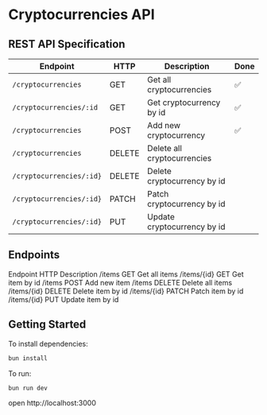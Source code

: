 # Cryptocurrencies API

## REST API Specification

| Endpoint                 | HTTP   | Description                 | Done |
| ------------------------ | ------ | --------------------------- | ---- |
| `/cryptocurrencies`      | GET    | Get all cryptocurrencies    | ✅   |
| `/cryptocurrencies/:id`  | GET    | Get cryptocurrency by id    | ✅   |
| `/cryptocurrencies`      | POST   | Add new cryptocurrency      | ✅   |
| `/cryptocurrencies`      | DELETE | Delete all cryptocurrencies |      |
| `/cryptocurrencies/:id}` | DELETE | Delete cryptocurrency by id |      |
| `/cryptocurrencies/:id}` | PATCH  | Patch cryptocurrency by id  |      |
| `/cryptocurrencies/:id}` | PUT    | Update cryptocurrency by id |      |

## Endpoints

Endpoint HTTP Description
/items GET Get all items
/items/{id} GET Get item by id
/items POST Add new item
/items DELETE Delete all items
/items/{id} DELETE Delete item by id
/items/{id} PATCH Patch item by id
/items/{id} PUT Update item by id

## Getting Started

To install dependencies:

```sh
bun install
```

To run:

```sh
bun run dev
```

open http://localhost:3000

